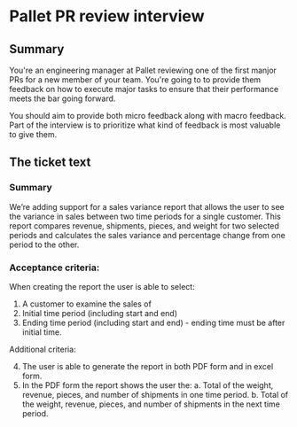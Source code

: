 # Pallet PR review interview

## Summary

You're an engineering manager at Pallet reviewing one of the first manjor PRs for a new member of your team. You're going to to provide them feedback on how to execute major tasks to ensure that their performance meets the bar going forward. 

You should aim to provide both micro feedback along with macro feedback. Part of the interview is to prioritize what kind of feedback is most valuable to give them. 

## The ticket text

### Summary

We’re adding support for a sales variance report that allows the user to see the variance in sales between two time periods for a single customer. This report compares revenue, shipments, pieces, and weight for two selected periods and calculates the sales variance and percentage change from one period to the other.

### Acceptance criteria:

When creating the report the user is able to select:

1. A customer to examine the sales of 
2. Initial time period (including start and end)
3. Ending time period (including start and end) - ending time must be after initial time. 

Additional criteria:

4. The user is able to generate the report in both PDF form and in excel form. 
5. In the PDF form the report shows the user the:
	a. Total of the weight, revenue, pieces, and number of shipments in one time period. 
	b. Total of the weight, revenue, pieces, and number of shipments in the next time period. 
